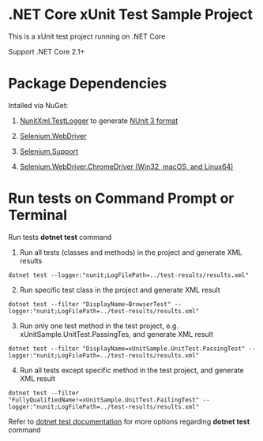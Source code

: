 ﻿# .NET Core xUnit Test Sample Project
This is a xUnit test project running on .NET Core

Support .NET Core 2.1+

# Package Dependencies
Intalled via NuGet:

1. [NunitXml.TestLogger](https://github.com/spekt/nunit.testlogger) to generate [NUnit 3 format](https://github.com/nunit/docs/wiki/Test-Result-XML-Format)

2. [Selenium.WebDriver](https://www.nuget.org/packages/Selenium.WebDriver/)

3. [Selenium.Support](https://www.nuget.org/packages/Selenium.Support/)

4. [Selenium.WebDriver.ChromeDriver (Win32, macOS, and Linux64)](https://www.nuget.org/packages/Selenium.WebDriver.ChromeDriver/)

 
# Run tests on Command Prompt or Terminal
Run tests **dotnet test** command

1. Run all tests (classes and methods) in the project and generate XML results
``` 
dotnet test --logger:"nunit;LogFilePath=../test-results/results.xml"
```
2. Run specific test class in the project and generate XML result
```
dotnet test --filter "DisplayName~BrowserTest" --logger:"nunit;LogFilePath=../test-results/results.xml"
```
3. Run only one test method in the test project, e.g. xUnitSample.UnitTest.PassingTes, and generate XML result
```
dotnet test --filter "DisplayName=xUnitSample.UnitTest.PassingTest" --logger:"nunit;LogFilePath=../test-results/results.xml"
```
4. Run all tests except specific method in the test project, and generate XML result
```
dotnet test --filter "FullyQualifiedName!=xUnitSample.UnitTest.FailingTest" --logger:"nunit;LogFilePath=../test-results/results.xml"
```

Refer to [dotnet test documentation](https://docs.microsoft.com/en-us/dotnet/core/tools/dotnet-test) for more options regarding **dotnet test** command
